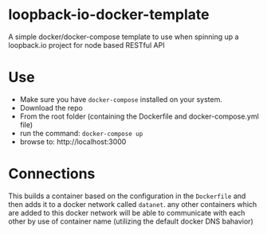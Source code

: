 # loopback-io-docker-template
A simple docker/docker-compose template to use when spinning up a loopback.io project for node based RESTful API

# Use
* Make sure you have `docker-compose` installed on your system.
* Download the repo
* From the root folder (containing the Dockerfile and docker-compose.yml file)
* run the command: `docker-compose up`
* browse to: http://localhost:3000

# Connections
This builds a container based on the configuration in the `Dockerfile` and then adds it to a docker network called `datanet`.  any other containers which are added to this docker network will be able to communicate with each other by use of container name (utilizing the default docker DNS bahavior)
